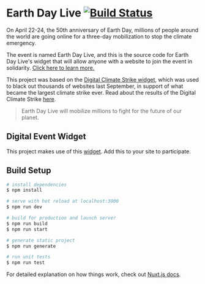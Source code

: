 # Earth Day Live [![Build Status](https://travis-ci.com/fightforthefuture/earth-day-live.svg?branch=master)](https://travis-ci.com/fightforthefuture/earth-day-live)

On April 22-24, the 50th anniversary of Earth Day, millions of people around the world are going online for a three-day mobilization to stop the climate emergency.

The event is named Earth Day Live, and this is the source code for Earth Day Live's widget that will allow anyone with a website to join the event in solidarity. [Click here to learn more.](https://earthdaylive2020.org)

This project was based on the [Digital Climate Strike widget](https://github.com/fightforthefuture/digital-climate-strike), which was used to black out thousands of websites last September, in support of what became the largest climate strike ever. Read about the results of the Digital Climate Strike [here](https://digital.globalclimatestrike.net/thanks/).

> Earth Day Live will mobilize millions to fight for the future of our planet.

## Digital Event Widget

This project makes use of this [widget](https://github.com/fightforthefuture/earth-day-live-widget). Add this to your site to participate.

## Build Setup

```bash
# install dependencies
$ npm install

# serve with hot reload at localhost:3000
$ npm run dev

# build for production and launch server
$ npm run build
$ npm run start

# generate static project
$ npm run generate

# run unit tests
$ npm run test
```

For detailed explanation on how things work, check out [Nuxt.js docs](https://nuxtjs.org).
